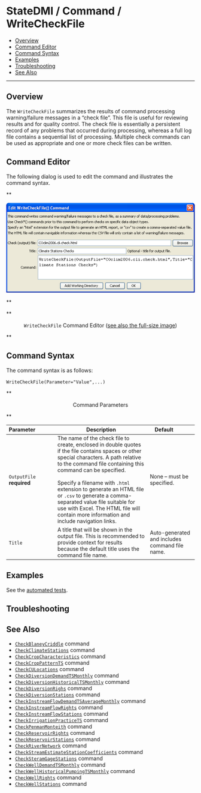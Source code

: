 # StateDMI / Command / WriteCheckFile #

* [Overview](#overview)
* [Command Editor](#command-editor)
* [Command Syntax](#command-syntax)
* [Examples](#examples)
* [Troubleshooting](#troubleshooting)
* [See Also](#see-also)

-------------------------

## Overview ##

The `WriteCheckFile` summarizes the results of command processing warning/failure messages in a “check file”.
This file is useful for reviewing results and for quality control.
The check file is essentially a persistent record of any problems that occurred during processing,
whereas a full log file contains a sequential list of processing.
Multiple check commands can be used as appropriate and one or more check files can be written.

## Command Editor ##

The following dialog is used to edit the command and illustrates the command syntax.

**<p style="text-align: center;">
![WriteCheckFile](WriteCheckFile.png)
</p>**

**<p style="text-align: center;">
`WriteCheckFile` Command Editor (<a href="../WriteCheckFile.png">see also the full-size image</a>)
</p>**

## Command Syntax ##

The command syntax is as follows:

```text
WriteCheckFile(Parameter="Value",...)
```
**<p style="text-align: center;">
Command Parameters
</p>**

| **Parameter**&nbsp;&nbsp;&nbsp;&nbsp;&nbsp;&nbsp;&nbsp;&nbsp;&nbsp;&nbsp;&nbsp;&nbsp; | **Description** | **Default**&nbsp;&nbsp;&nbsp;&nbsp;&nbsp;&nbsp;&nbsp;&nbsp;&nbsp;&nbsp; |
| --------------|-----------------|----------------- |
| `OutputFile`<br>**required** | The name of the check file to create, enclosed in double quotes if the file contains spaces or other special characters.  A path relative to the command file containing this command can be specified.<br><br>Specify a filename with `.html` extension to generate an HTML file or `.csv` to generate a comma-separated value file suitable for use with Excel.  The HTML file will contain more information and include navigation links. | None – must be specified. |
| `Title` | A title that will be shown in the output file.  This is recommended to provide context for results because the default title uses the command file name. | Auto-generated and includes command file name. |

## Examples ##

See the [automated tests](https://github.com/OpenCDSS/cdss-app-statedmi-test/tree/master/test/regression/commands/WriteCheckFile).

## Troubleshooting ##

## See Also ##

* [`CheckBlaneyCriddle`](../CheckBlaneyCriddle/CheckBlaneyCriddle.md) command
* [`CheckClimateStations`](../CheckClimateStations/CheckClimateStations.md) command
* [`CheckCropCharacteristics`](../CheckCropCharacteristics/CheckCropCharacteristics.md) command
* [`CheckCropPatternTS`](../CheckCropPatternTS/CheckCropPatternTS.md) command
* [`CheckCULocations`](../CheckCULocations/CheckCULocations.md) command
* [`CheckDiversionDemandTSMonthly`](../CheckDiversionDemandTSMonthly/CheckDiversionDemandTSMonthly.md) command
* [`CheckDiversionHistoricalTSMonthly`](../CheckDiversionHistoricalTSMonthly/CheckDiversionHistoricalTSMonthly.md) command
* [`CheckDiversionRighs`](../CheckDiversionRighs/CheckDiversionRighs.md) command
* [`CheckDiversionStations`](../CheckDiversionStations/CheckDiversionStations.md) command
* [`CheckInstreamFlowDemandTSAverageMonthly`](../CheckInstreamFlowDemandTSAverageMonthly/CheckInstreamFlowDemandTSAverageMonthly.md) command
* [`CheckInstreamFlowRights`](../CheckInstreamFlowRights/CheckInstreamFlowRights.md) command
* [`CheckInstreamFlowStations`](../CheckInstreamFlowStations/CheckInstreamFlowStations.md) command
* [`CheckIrrigationPracticeTS`](../CheckIrrigationPracticeTS/CheckIrrigationPracticeTS.md) command
* [`CheckPenmanMonteith`](../CheckPenmanMonteith/CheckPenmanMonteith.md) command
* [`CheckReservoirRights`](../CheckReservoirRights/CheckReservoirRights.md) command
* [`CheckReservoirStations`](../CheckReservoirStations/CheckReservoirStations.md) command
* [`CheckRiverNetwork`](../CheckRiverNetwork/CheckRiverNetwork.md) command
* [`CheckStreamEstimateStationCoefficients`](../CheckStreamEstimateStationCoefficients/CheckStreamEstimateStationCoefficients.md) command
* [`CheckSteramGageStations`](../CheckStreamGageStations/CheckStreamGageStations.md) command
* [`CheckWellDemandTSMonthly`](../CheckWellDemandTSMonthly/CheckWellDemandTSMonthly.md) command
* [`CheckWellHistoricalPumpingTSMonthly`](../CheckWellHistoricalPumpingTSMonthly/CheckWellHistoricalPumpingTSMonthly.md) command
* [`CheckWellRights`](../CheckWellRights/CheckWellRights.md) command
* [`CheckWellStations`](../CheckWellStations/CheckWellStations.md) command
